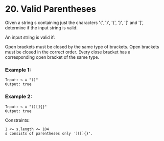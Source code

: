 # 20. Valid Parentheses


Given a string s containing just the characters '(', ')', '{', '}', '[' and ']', determine if the input string is valid.

An input string is valid if:

Open brackets must be closed by the same type of brackets.
Open brackets must be closed in the correct order.
Every close bracket has a corresponding open bracket of the same type.


### Example 1:
```
Input: s = "()"
Output: true
```

### Example 2:
```
Input: s = "()[]{}"
Output: true
 ```

Constraints:
```
1 <= s.length <= 104
s consists of parentheses only '()[]{}'.
```